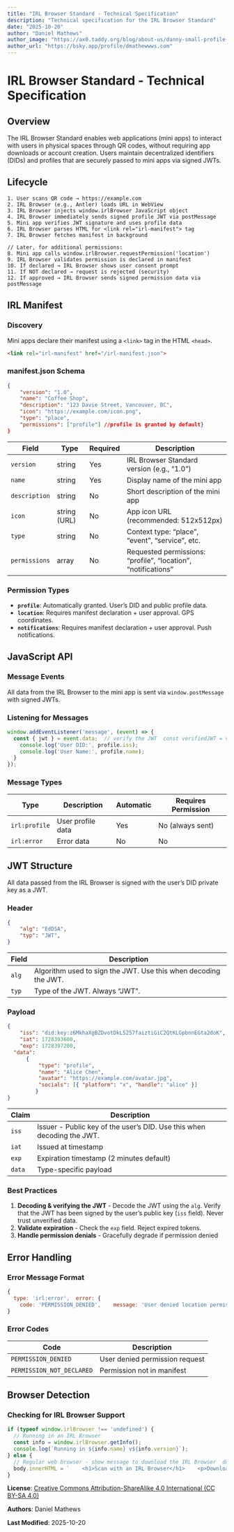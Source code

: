 ```yaml
---
title: "IRL Browser Standard - Technical Specification"
description: "Technical specification for the IRL Browser Standard"
date: "2025-10-20"
author: "Daniel Mathews"
author_image: "https://ax0.taddy.org/blog/about-us/danny-small-profile-pic.png"
author_url: "https://bsky.app/profile/dmathewwws.com"
---
```


# IRL Browser Standard - Technical Specification

## Overview

The IRL Browser Standard enables web applications (mini apps) to interact with users in physical spaces through QR codes, without requiring app downloads or account creation. Users maintain decentralized identifiers (DIDs) and profiles that are securely passed to mini apps via signed JWTs.

## Lifecycle

```
1. User scans QR code → https://example.com
2. IRL Browser (e.g., Antler) loads URL in WebView
3. IRL Browser injects window.irlBrowser JavaScript object
4. IRL Browser immediately sends signed profile JWT via postMessage
5. Mini app verifies JWT signature and uses profile data
6. IRL Browser parses HTML for <link rel="irl-manifest"> tag
7. IRL Browser fetches manifest in background

// Later, for additional permissions:
8. Mini app calls window.irlBrowser.requestPermission('location')
9. IRL Browser validates permission is declared in manifest
10. If declared → IRL Browser shows user consent prompt
11. If NOT declared → request is rejected (security)
12. If approved → IRL Browser sends signed permission data via postMessage
```

## IRL Manifest

### Discovery

Mini apps declare their manifest using a `<link>` tag in the HTML `<head>`.

```html
<link rel="irl-manifest" href="/irl-manifest.json">
```

### manifest.json Schema

```json
{  
	"version": "1.0",
	"name": "Coffee Shop",
	"description": "123 Davie Street, Vancouver, BC",
	"icon": "https://example.com/icon.png",
	"type": "place",
	"permissions": ["profile"] //profile is granted by default}
}
```

| Field | Type | Required | Description |
| --- | --- | --- | --- |
| `version` | string | Yes | IRL Browser Standard version (e.g., “1.0”) |
| `name` | string | Yes | Display name of the mini app |
| `description` | string | No | Short description of the mini app |
| `icon` | string (URL) | No | App icon URL (recommended: 512x512px) |
| `type` | string | No | Context type: “place”, “event”, “service”, etc. |
| `permissions` | array | No | Requested permissions: “profile”, “location”, “notifications” |

### Permission Types

- **`profile`**: Automatically granted. User’s DID and public profile data.
- **`location`**: Requires manifest declaration + user approval. GPS coordinates.
- **`notifications`**: Requires manifest declaration + user approval. Push notifications.

## JavaScript API

### Message Events

All data from the IRL Browser to the mini app is sent via `window.postMessage` with signed JWTs.

### Listening for Messages

```jsx
window.addEventListener('message', (event) => {
  const { jwt } = event.data;  // verify the JWT  const verifiedJWT = verifyAndDecodeJWT(jwt);  const { type, data: profile } = verifiedJWT.payload;  // handle the message based on the type  if (type === 'irl:profile') {
    console.log('User DID:', profile.iss);
    console.log('User Name:', profile.name);  
  }
});
```

### Message Types

| Type | Description | Automatic | Requires Permission |
| --- | --- | --- | --- |
| `irl:profile` | User profile data | Yes | No (always sent) |
| `irl:error` | Error data | No | No |

## JWT Structure

All data passed from the IRL Browser is signed with the user’s DID private key as a JWT.

### Header

```json
{  
	"alg": "EdDSA",  
	"typ": "JWT",
}
```

| Field | Description |
| --- | --- |
| `alg` | Algorithm used to sign the JWT. Use this when decoding the JWT. |
| `typ` | Type of the JWT. Always “JWT”. |

### Payload

```json
{  
	"iss": "did:key:z6MkhaXgBZDvotDkL5257faiztiGiC2QtKLGpbnnEGta2doK", // public key of the user's DID.  
	"iat": 1728393600,  
	"exp": 1728397200,
  "data": 
	  {
		  "type": "profile",
		  "name": "Alice Chen",
		  "avatar": "https://example.com/avatar.jpg",
		  "socials": [{ "platform": "x", "handle": "alice" }]  
		 }
}
```

| Claim | Description |
| --- | --- |
| `iss` | Issuer - Public key of the user’s DID. Use this when decoding the JWT. |
| `iat` | Issued at timestamp |
| `exp` | Expiration timestamp (2 minutes default) |
| `data` | Type-specific payload |

### Best Practices

1. **Decoding & verifying the JWT** - Decode the JWT using the `alg`. Verify that the JWT has been signed by the user’s public key (`iss` field). Never trust unverified data.
2. **Validate expiration** - Check the `exp` field. Reject expired tokens.
3. **Handle permission denials** - Gracefully degrade if permission denied

## Error Handling

### Error Message Format

```jsx
{
  type: 'irl:error',  error: {
    code: 'PERMISSION_DENIED',    message: 'User denied location permission',    permission: 'location'  }
}
```

### Error Codes

| Code | Description |
| --- | --- |
| `PERMISSION_DENIED` | User denied permission request |
| `PERMISSION_NOT_DECLARED` | Permission not in manifest |

## Browser Detection

### Checking for IRL Browser Support

```jsx
if (typeof window.irlBrowser !== 'undefined') {
  // Running in an IRL Browser 
  const info = window.irlBrowser.getInfo();
  console.log(`Running in ${info.name} v${info.version}`);
} else {
  // Regular web browser - show message to download the IRL Browser  document.
  body.innerHTML = `    <h1>Scan with an IRL Browser</h1>    <p>Download Antler or another IRL Browser to access this experience</p>  `;
}
```

**License**: [Creative Commons Attribution-ShareAlike 4.0 International (CC BY-SA 4.0)](https://creativecommons.org/licenses/by-sa/4.0/)

**Authors**: Daniel Mathews

**Last Modified**: 2025-10-20